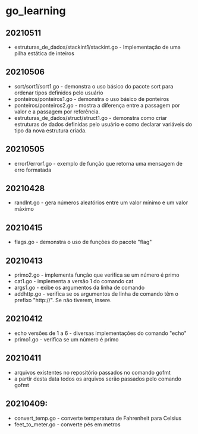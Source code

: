 # go_learning
## 20210511
- estruturas_de_dados/stackint1/stackint.go - Implementação de uma pilha estática de inteiros
## 20210506
- sort/sort1/sort1.go - demonstra o uso básico do pacote sort para ordenar tipos definidos pelo usuário
- ponteiros/ponteiros1.go - demonstra o uso básico de ponteiros
- ponteiros/ponteiros2.go - mostra a diferença entre a passagem por valor e a passagem por referência.
- estruturas_de_dados/struct/struct1.go - demonstra como criar estruturas de dados definidas pelo usuário e como declarar variáveis do tipo da nova estrutura criada.

## 20210505
- errorf/errorf.go - exemplo de função que retorna uma mensagem de erro formatada
## 20210428
- randInt.go - gera números aleatórios entre um valor mínimo e um valor máximo
## 20210415
- flags.go - demonstra o uso de funções do pacote "flag"
## 20210413
- primo2.go - implementa função que verifica se um número é primo
- cat1.go - implementa a versão 1 do comando cat
- args1.go - exibe os argumentos da linha de comando
- addhttp.go - verifica se os argumentos de linha de comando têm o prefixo "http://". Se não tiverem, insere.
## 20210412
- echo versões de 1 a 6 - diversas implementações do comando "echo"
- primo1.go - verifica se um número é primo
## 20210411
- arquivos existentes no repositório passados no comando gofmt
- a partir desta data todos os arquivos serão passados  pelo comando gofmt
## 20210409:
- convert_temp.go - converte temperatura de Fahrenheit para Celsius
- feet_to_meter.go - converte pés em metros
